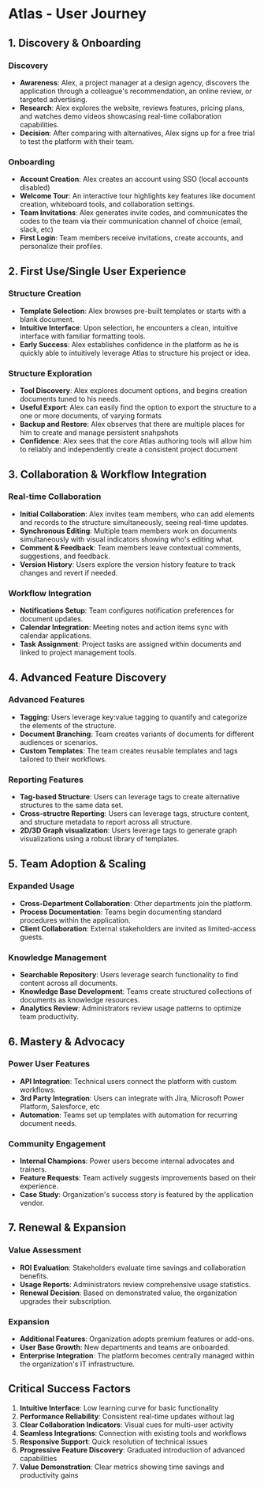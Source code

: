 # Atlas - User Journey

## 1. Discovery & Onboarding

### Discovery
- **Awareness**: Alex, a project manager at a design agency, discovers the application through a colleague's recommendation, an online review, or targeted advertising.
- **Research**: Alex explores the website, reviews features, pricing plans, and watches demo videos showcasing real-time collaboration capabilities.
- **Decision**: After comparing with alternatives, Alex signs up for a free trial to test the platform with their team.

### Onboarding
- **Account Creation**: Alex creates an account using SSO (local accounts disabled)
- **Welcome Tour**: An interactive tour highlights key features like document creation, whiteboard tools, and collaboration settings.
- **Team Invitations**: Alex generates invite codes, and communicates the codes to the team via their communication channel of choice (email, slack, etc)
- **First Login**: Team members receive invitations, create accounts, and personalize their profiles.

## 2. First Use/Single User Experience

### Structure Creation
- **Template Selection**: Alex browses pre-built templates or starts with a blank document.
- **Intuitive Interface**: Upon selection, he encounters a clean, intuitive interface with familiar formatting tools.
- **Early Success**: Alex establishes confidence in the platform as he is quickly able to intuitively leverage Atlas to structure his project or idea.

### Structure Exploration
- **Tool Discovery**: Alex explores document options, and begins creation documents tuned to his needs.
- **Useful Export**: Alex can easily find the option to export the structure to a one or more documents, of varying formats
- **Backup and Restore**:  Alex observes that there are multiple places for him to create and manage persistent snahpshots
- **Confidence**: Alex sees that the core Atlas authoring tools will allow him to reliably and independently create a consistent project document

## 3. Collaboration & Workflow Integration

### Real-time Collaboration
- **Initial Collaboration**: Alex invites team members, who can add elements and records to the structure simultaneously, seeing real-time updates.
- **Synchronous Editing**: Multiple team members work on documents simultaneously with visual indicators showing who's editing what.
- **Comment & Feedback**: Team members leave contextual comments, suggestions, and feedback.
- **Version History**: Users explore the version history feature to track changes and revert if needed.

### Workflow Integration
- **Notifications Setup**: Team configures notification preferences for document updates.
- **Calendar Integration**: Meeting notes and action items sync with calendar applications.
- **Task Assignment**: Project tasks are assigned within documents and linked to project management tools.

## 4. Advanced Feature Discovery

### Advanced Features
- **Tagging**: Users leverage key:value tagging to quantify and categorize the elements of the structure.
- **Document Branching**: Team creates variants of documents for different audiences or scenarios.
- **Custom Templates**: The team creates reusable templates and tags tailored to their workflows.

### Reporting Features
- **Tag-based Structure**: Users can leverage tags to create alternative structures to the same data set.
- **Cross-structre Reporting**: Users can leverage tags, structure content, and structure metadata to report across all structure.
- **2D/3D Graph visualization**: Users leverage tags to generate graph visualizations using a robust library of templates.

## 5. Team Adoption & Scaling

### Expanded Usage
- **Cross-Department Collaboration**: Other departments join the platform.
- **Process Documentation**: Teams begin documenting standard procedures within the application.
- **Client Collaboration**: External stakeholders are invited as limited-access guests.

### Knowledge Management
- **Searchable Repository**: Users leverage search functionality to find content across all documents.
- **Knowledge Base Development**: Teams create structured collections of documents as knowledge resources.
- **Analytics Review**: Administrators review usage patterns to optimize team productivity.

## 6. Mastery & Advocacy

### Power User Features
- **API Integration**: Technical users connect the platform with custom workflows.
- **3rd Party Integration**:  Users can integrate with Jira, Microsoft Power Platform, Salesforce, etc
- **Automation**: Teams set up templates with automation for recurring document needs.

### Community Engagement
- **Internal Champions**: Power users become internal advocates and trainers.
- **Feature Requests**: Team actively suggests improvements based on their experience.
- **Case Study**: Organization's success story is featured by the application vendor.

## 7. Renewal & Expansion

### Value Assessment
- **ROI Evaluation**: Stakeholders evaluate time savings and collaboration benefits.
- **Usage Reports**: Administrators review comprehensive usage statistics.
- **Renewal Decision**: Based on demonstrated value, the organization upgrades their subscription.

### Expansion
- **Additional Features**: Organization adopts premium features or add-ons.
- **User Base Growth**: New departments and teams are onboarded.
- **Enterprise Integration**: The platform becomes centrally managed within the organization's IT infrastructure.

## Critical Success Factors

1. **Intuitive Interface**: Low learning curve for basic functionality
2. **Performance Reliability**: Consistent real-time updates without lag
3. **Clear Collaboration Indicators**: Visual cues for multi-user activity
4. **Seamless Integrations**: Connection with existing tools and workflows
5. **Responsive Support**: Quick resolution of technical issues
6. **Progressive Feature Discovery**: Graduated introduction of advanced capabilities
7. **Value Demonstration**: Clear metrics showing time savings and productivity gains
